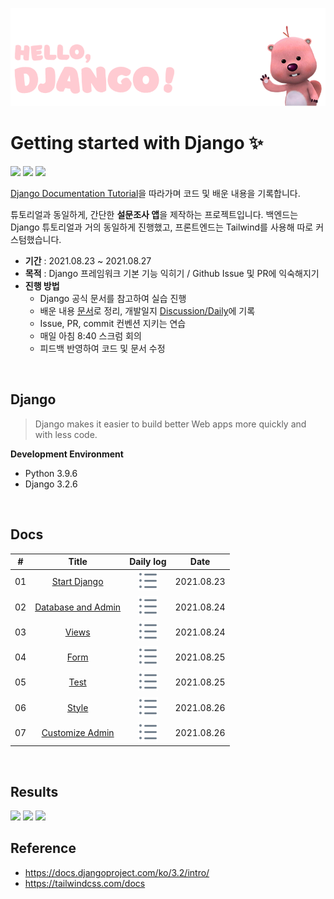 ![](assets/loopy.png)

# Getting started with Django ✨

![](https://img.shields.io/badge/3.9.6-%3776AB?&style=flat&logo=python&logoColor=white&labelColor=3776AB&color=gray&label=Python) 
![](https://img.shields.io/badge/3.2.6-%092E20?&style=flat&logo=django&logoColor=white&labelColor=092E20&color=gray&label=Django)
![](https://img.shields.io/badge/CSS-%38B2AC?&style=flat&logo=Tailwind-CSS&logoColor=white&labelColor=38B2AC&color=gray&label=Tailwind)

[Django Documentation Tutorial](https://docs.djangoproject.com/ko/3.2/intro/)을 따라가며 코드 및 배운 내용을 기록합니다.

튜토리얼과 동일하게, 간단한 **설문조사 앱**을 제작하는 프로젝트입니다. 백엔드는 Django 튜토리얼과 거의 동일하게 진행했고, 프론트엔드는 Tailwind를 사용해 따로 커스텀했습니다.

- **기간** : 2021.08.23 ~ 2021.08.27
- **목적** : Django 프레임워크 기본 기능 익히기 / Github Issue 및 PR에 익숙해지기
- **진행 방법**
  - Django 공식 문서를 참고하여 실습 진행
  - 배운 내용 [문서](https://github.com/hing9u/django-tutorial/tree/develop/docs)로 정리, 개발일지 [Discussion/Daily](https://github.com/hing9u/django-tutorial/discussions)에 기록
  - Issue, PR, commit 컨벤션 지키는 연습
  - 매일 아침 8:40 스크럼 회의
  - 피드백 반영하여 코드 및 문서 수정

<br>

## Django
> Django makes it easier to build better Web apps more quickly and with less code.



**Development Environment**
- Python 3.9.6
- Django 3.2.6

<br>

## Docs

|  #   |                        Title                        |                          Daily log                           |    Date    |
| :--: | :-------------------------------------------------: | :----------------------------------------------------------: | :--------: |
|  01  |       [Start Django](docs/01-start_django.md)      | [![](assets/ul.svg)](https://github.com/hing9u/django-tutorial/discussions/12) | 2021.08.23 |
|  02  | [Database and Admin](docs/02-database_and_admin.md) | [![](assets/ul.svg)](https://github.com/hing9u/django-tutorial/discussions/22) | 2021.08.24 |
|  03  |              [Views](docs/03-views.md)             | [![](assets/ul.svg)](https://github.com/hing9u/django-tutorial/discussions/22) | 2021.08.24 |
|  04  |                [Form](docs/04-form.md)             | [![](assets/ul.svg)](https://github.com/hing9u/django-tutorial/discussions/32) | 2021.08.25 |
|  05  |                [Test](docs/05-test.md)             | [![](assets/ul.svg)](https://github.com/hing9u/django-tutorial/discussions/32) | 2021.08.25 |
|  06  |                [Style](docs/06-style.md)           | [![](assets/ul.svg)](https://github.com/hing9u/django-tutorial/discussions/34) | 2021.08.26 |
|  07  |  [Customize Admin](docs/07-customize-admin.md)      | [![](assets/ul.svg)](https://github.com/hing9u/django-tutorial/discussions/34) | 2021.08.26 |


<br>

## Results
![](https://user-images.githubusercontent.com/87457066/130984028-4ae272b4-d439-4326-9759-6302c0c485c9.png)
![](https://user-images.githubusercontent.com/87457066/130984073-c11344c9-7599-4fb4-9ebd-389b4f9e9b75.png)
![](https://user-images.githubusercontent.com/87457066/130984092-4af2e822-2abd-430a-912b-576a78499a58.png)

## Reference

- https://docs.djangoproject.com/ko/3.2/intro/
- https://tailwindcss.com/docs